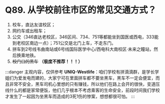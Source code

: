 # Q89. 从学校前往市区的常见交通方式？
1. 校车，直达友谊校区；
1. 网约车或出租车；
1. 公交（346直达老校区，346区间、734、751等都能坐到国医或西电，333能到老校区南边一点）；751公交是北门上车，不走东门。
1. 拼车到2号线韦曲南站或6号线国际医学中心/西电科大南校区·未来之瞳站，然后换乘地铁。
1. <del>校门口的黑车</del> **（极度不推荐！！！）**

:::danger 主观内容，仅供参考
**UNIQ-Westlife**：咱们学校有拼滴滴群，是学长学姐们为爱发电而建的，大家宁可在里面拼车都不要坐黑车，黑车不一定会便宜，而且非常不安全，黑车司机心里想的只有赚钱，所以他们在路上会开的很快，变道压线什么的都是家常便饭，他们几乎根本不考虑乘客的生命安全，前段时间我们学校才发生了一起因为坐黑车而造成的3死1伤的惨案，想想都很可怕。
:::